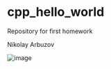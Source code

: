 # cpp_hello_world
Repository for first homework

Nikolay Arbuzov

![image](https://user-images.githubusercontent.com/26600576/132179772-a0d59dbf-1e50-49f2-a166-14af5b47ffd2.png)
